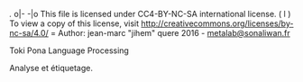    _._
 o|- -|o This file is licensed under CC4-BY-NC-SA international license.
  ( l )  To view a copy of this license, visit http://creativecommons.org/licenses/by-nc-sa/4.0/
    =    Author: jean-marc "jihem" quere 2016 - metalab@sonaliwan.fr

 Toki Pona Language Processing

 Analyse et étiquetage.
